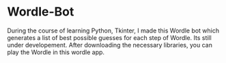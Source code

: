 # Wordle-Bot
During the course of learning Python, Tkinter, I made this Wordle bot which generates a list of best possible guesses for each step of Wordle. Its still under developement. After downloading the necessary libraries, you can play the Wordle in this wordle app.
